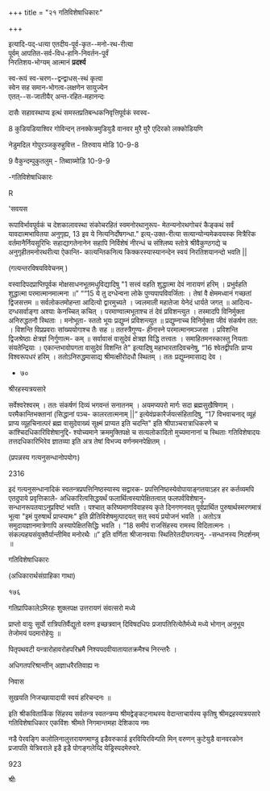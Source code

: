 +++
title = "२१ गतिविशेषाधिकारः"

+++




इत्यादि-पद्-धत्या एतदीय-पूर्व-कृत--मनो-रथ-रीत्या  
पूर्वम् आपतित-सर्व-विध-हानि-निवर्तन-पूर्वं  
निरतिशय-भोग्यम् आत्मानं **प्रदर्श्य**  

स्व-रूपं स्व-चरण--द्वन्द्वाधस्-स्थं कृत्वा  
स्वेन सह समान-भोगत्व-लक्षणेन सायुज्येन  
एतत्--स-जातीयैर् अन्त-रहित-महानन्दः  

दासैः सहावस्थाप्य इत्थं समस्तप्रतिबन्धकनिवृत्तिपूर्वकं स्वस्व- 

8 कुडियडियाश्विर गोविन्दन् तनक्केत्रमुडियुडै वानवर मुरै मुरै एदिरको लक्कोडियणि 

नेडुमदिल गोपुरञ्जकुरुहुवित्त - तिरुवाय मोडि 10-9-8 

9 वैकुन्दम्पुकुतलुम् - तिब्वाय्मोड़ि 10-9-9 

-गतिविशेषाधिकारः 

R 

'सवयस 

रूपाविर्भावपूर्वकं च देशकालावस्था संकोचरहितं स्वमनोरथानुरूप- मेतन्यनोरथगोचरं कैङ्कथं सर्वं यावदात्मभावितया अनुगृह्य, 13 इव ये नित्यनिर्दोषगन्धा." इत्य्-उक्त-रीत्या सत्यान्योन्यमेकवयस्क मित्रैरिक वर्तमानैर्नियसूरिभिः सहाद्यागतेनानेन सहापि निर्विशेषं नीरन्धं च संश्लिष्य स्तोत्रे श्रीवैकुण्ठगद्ये च अनुगृहीतमनोरथरीत्या ऐकान्ति- कात्यन्तिकनित्य किक्करस्यास्यानन्देन स्वयं निरतिशयानन्दो भवति || 

(गत्यन्तरविषयविवेचनम् ) 

वस्वादिपदप्राप्तिपूर्वक मोक्षसाधनभूतमधुविद्यादिषु "1 सत्त्वं वहति शुद्धात्मा देवं नारायणं हरिम् । प्रभुर्वहति शुद्धात्मा परमात्मानमात्मना ॥” ““15 ये तु दग्धेन्वना लोके पुण्यपापविवर्जिताः । तेषां वै क्षेममध्वानं गच्छतां द्विजसत्तम ॥ सर्वलोकतमोहन्ता आदित्यो द्वारमुच्यते । ज्वलमाली महातेजा येनेदं धार्यते जगत् ॥ आदित्य- दग्धसर्वाङ्गा अश्याः केनच्चित् कचित् । परमाण्वात्मभूताश्च तं देवं प्रविशन्त्युत । तस्मादपि विनिर्मुक्ता अनिरुद्धतनौ स्थिताः । मनोभूता- स्ततो भूयः प्रद्युम्नं प्रविशन्त्युत ॥ प्रद्युम्नाच्च विनिर्मुक्ता जीवं संकर्षण तत: । विशन्ति विप्रप्रवराः सांख्ययोगाश्च तैः सह ॥ ततस्त्रैगुण्य- हीनास्ने परमात्मानमञ्जसा । प्रविशन्ति द्विजश्रेष्ठाः क्षेत्रज्ञं निर्गुणात्म- कम् ॥ सर्वावासं वासुदेवं क्षेत्रज्ञ विद्धि तत्त्वतः । समाहितमनस्कास्तु नियताः संयतेन्द्रियाः । एकान्तभावोपगता वासुदेवं विशन्ति ते" इत्यादिषु महाभारतादिवचनेषु, “16 श्वेतद्वीपतिः प्राप्य विश्वरूपधरं हरिम् । ततोऽनिरुद्धमासाद्य श्रीमत्क्षीरोदधौ स्थितम् । ततः प्रद्युम्नमासाद्य देव । 

* ७० 

श्रीरहस्यत्रयसारे 

सर्वेश्वरेश्वरम् । ततः संकर्षणं दिव्यं भगवन्तं सनातनम् । अयमप्यपरो मार्गः सदा ब्रह्मसुखैषिणाम् । परमैकान्तिभक्तानां (सिद्धानां पञ्च- कालरतात्मनाम् ||” इत्येवंप्रकारैर्जयत्संहितादिषु, “17 विभवाचनाद् व्यूहं प्राप्य व्यूहचिनात्परं ब्रह्म वासुदेवाख्यं सूक्ष्मं प्राप्यत इति चदन्ति" इति श्रीपाञ्चरात्राधिकरणे च कांश्चिदधिकारिविशेषानुद्दि- श्योच्यमाने क्रममुक्तिपक्षे च सत्यलोकादितो मुच्यमानानां च स्थिताः गतिविशेषादयः तत्तदधिकारिभिरेव ज्ञातव्या इति अत्र तेषां विभज्य वर्णनमनपेक्षितम् । 

(प्रपन्नस्य गत्यनुसन्धानोपयोगः) 

2316 

इदं गत्यनुसन्धानादिकं स्वतन्त्रप्रपत्तिनिष्ठस्यास्य सद्वारक- प्रपत्तिनिष्ठस्येवोपायाङ्गतयाऽहर हर कर्तव्यमपि एतदुपाये प्रवृत्तिकाले- अधिकारित्वसिद्धयर्थं फलार्थित्वस्यापेक्षितत्वात् फलपर्वविशेषानु- सन्धानरूपतयाऽनुप्रविष्टं भवति । पश्चात् करिष्यमाणविवाहस्य कृते दिनगणनवत् पूर्वप्रार्थित पुरुषार्थस्मरणमात्रं भूत्वा "इमं पुरुषार्थं प्राप्स्यामः" इति प्रीतिविशेषमुत्पादयत् सत् स्वयं प्रयोजनं भवति । अतोऽत्र समुदायज्ञानमात्रेणापि अस्यापेक्षितसिद्धिः भवति । “18 समीपं राजसिंहस्य रामस्य विदितात्मनः । संकल्पहयसंयुक्तैर्यान्तीमिव मनोरथैः ॥” इति वर्णिता श्रीजानवयाः स्थितिरेतदीयगत्यनु- -सन्धानस्य निदर्शनम् ॥ 

गतिविशेषाधिकारः 

(अधिकारार्थसंग्राहिका गाथा) 

१७६ 

गतिप्रापिकालेऽमिरहः शुक्लपक्ष उत्तरायणं संवत्सरो मध्ये 

प्राप्तो वायुः सूर्यो रात्रिपतिर्वैद्युतो वरुण इच्छत्रवान् दिविषदधिपः प्रजापतिरित्येतैर्मध्ये मध्ये भोगान् अनुभूय तेजोमयं पदमारोहेयुः ॥ 

पितृपथवटी यन्त्रारोहावरोहपरिभ्रमै निश्यपदवीयातायातक्रमैश्च निरन्तरैः । 

अधिगतपरिश्रान्तीन् अज्ञाधरैरतिवाह्य नः 

निवास 

सुखयति निजच्छायादायी स्वयं हरिचन्दनः ॥ 

इति श्रीकवितार्किक सिंहस्य सर्वतन्त्र स्वतन्त्रम्य श्रीमद्वेङ्कटनाथस्य वेदान्ताचार्यस्य कृतिषु श्रीमद्रहस्यत्रयसारे गतिविशेषाधिकार एकविंशः श्रीमते निगमान्तमहा देशिकाय नमः 

नडै पेरवङ्गि कलोलिनालुत्तरायणमाण्डु इडैवरुकार्ड इरवियिरविन्पति मिन् वरुणन् कुटेयुडै वानवरकोन प्रजापति येत्रिवराले इडै इडै पोगङ्गलेय्दि येड्रिस्पदमेरुवरे. 

923 

श्रीः 
